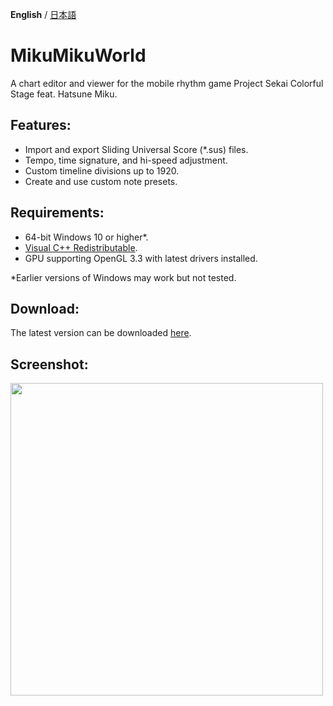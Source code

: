 **English** / [日本語](./README.ja.md)

# MikuMikuWorld
A chart editor and viewer for the mobile rhythm game Project Sekai Colorful Stage feat. Hatsune Miku.

## Features:
- Import and export Sliding Universal Score (\*.sus) files.
- Tempo, time signature, and hi-speed adjustment.
- Custom timeline divisions up to 1920.
- Create and use custom note presets.

## Requirements:
- 64-bit Windows 10 or higher*.
- [Visual C++ Redistributable](https://aka.ms/vs/17/release/vc_redist.x64.exe).
- GPU supporting OpenGL 3.3 with latest drivers installed.

*Earlier versions of Windows may work but not tested.

## Download:
The latest version can be downloaded [here](https://github.com/crash5band/MikuMikuWorld/releases/latest/download/MikuMikuWorld.zip).

## Screenshot:
<img src="https://user-images.githubusercontent.com/44091782/251471475-153c2cea-14a7-4ca0-a087-e536ea80bf68.png" align="left" height="500px">
